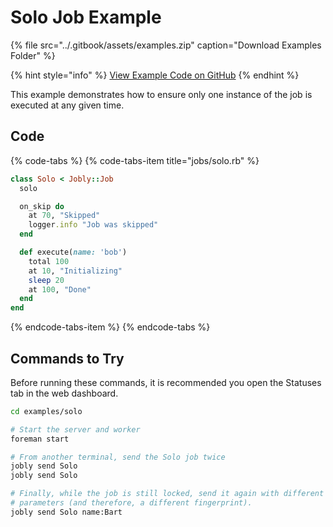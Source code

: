 # Solo Job Example

{% file src="../.gitbook/assets/examples.zip" caption="Download Examples Folder" %}

{% hint style="info" %}
[View Example Code on GitHub](https://github.com/DannyBen/jobly-docs/tree/master/examples/files/solo)
{% endhint %}

This example demonstrates how to ensure only one instance of the job is executed at any given time.

## Code

{% code-tabs %}
{% code-tabs-item title="jobs/solo.rb" %}
```ruby
class Solo < Jobly::Job
  solo

  on_skip do
    at 70, "Skipped"
    logger.info "Job was skipped"
  end

  def execute(name: 'bob')
    total 100
    at 10, "Initializing"
    sleep 20
    at 100, "Done"
  end
end
```
{% endcode-tabs-item %}
{% endcode-tabs %}

## Commands to Try

Before running these commands, it is recommended you open the Statuses tab in the web dashboard.

```bash
cd examples/solo

# Start the server and worker
foreman start

# From another terminal, send the Solo job twice
jobly send Solo
jobly send Solo

# Finally, while the job is still locked, send it again with different 
# parameters (and therefore, a different fingerprint).
jobly send Solo name:Bart
```

